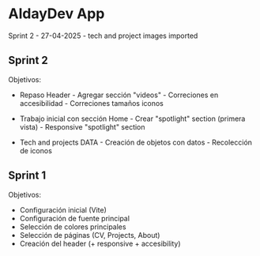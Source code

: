# AldayDev App

Sprint 2 - 27-04-2025 - tech and project images imported


## Sprint 2

Objetivos:

* Repaso Header 
       - Agregar sección "videos"
       - Correciones en accesibilidad
       - Correciones tamaños iconos

* Trabajo inicial con sección Home
       - Crear "spotlight" section (primera vista)
       - Responsive "spotlight" section

* Tech and projects DATA
       - Creación de objetos con datos
       - Recolección de iconos

## Sprint 1

Objetivos:

* Configuración inicial (Vite)
* Configuración de fuente principal
* Selección de colores principales
* Selección de páginas (CV, Projects, About)
* Creación del header (+ responsive + accesibility)


